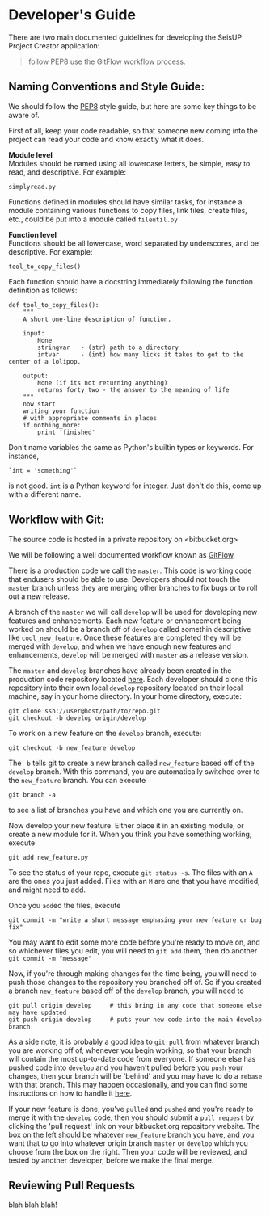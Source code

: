 # Developer's Guide  

There are two main documented guidelines for developing the
SeisUP Project Creator application:  
> follow PEP8
> use the GitFlow workflow process.

Naming Conventions and Style Guide:
-----------------------------------

We should follow the [PEP8](https://www.python.org/dev/peps/pep-0008/) style guide, but here are some key things to be aware of.

First of all, keep your code readable, so that someone new coming
into the project can read your code and know exactly what it does.

**Module level**  
Modules should be named using all lowercase letters, be simple, easy to read, and descriptive.  For example:  

	simplyread.py  

Functions defined in modules should have similar tasks, for instance
a module containing various functions to copy files, link files, create
files, etc., could be put into a module called `fileutil.py`

**Function level**  
Functions should be all lowercase, word separated by underscores, and be descriptive. For example:  

	tool_to_copy_files()

Each function should have a docstring immediately following the function definition as follows:

```
def tool_to_copy_files():
	"""
	A short one-line description of function.

	input:
		None
		stringvar	- (str) path to a directory
		intvar		- (int) how many licks it takes to get to the center of a lolipop.

	output:
		None (if its not returning anything)
		returns forty_two - the answer to the meaning of life
	"""
	now start
	writing your function
	# with appropriate comments in places
	if nothing_more:
		print 'finished'
```

Don't name variables the same as Python's builtin types or keywords.
For instance,  

	`int = 'something'`

is not good.  `int` is a Python keyword for integer. Just don't do this, come up with a different name.  


Workflow with Git:
------------------

The source code is hosted in a private repository on <bitbucket.org>

We will be following a well documented workflow known as [GitFlow](https://www.atlassian.com/git/tutorials/comparing-workflows/gitflow-workflow).

There is a production code we call the `master`.  This code is working code
that endusers should be able to use. Developers should not touch the `master` branch unless they are merging other branches to fix bugs or to roll out a new release.

A branch of the `master` we will call `develop` will be used for developing
new features and enhancements. Each new feature or enhancement being worked
on should be a branch off of `develop` called somethin descriptive like 
`cool_new_feature`. Once these features are completed they will be merged with `develop`, and when we have enough new features and enhancements, 
`develop` will be merged with `master` as a release version.

The `master` and `develop` branches have already been created in the 
production code repository located [here](https://bitbucket.org/cory_robinson/supprojectcreator/overview). Each developer should clone this repository 
into their own local `develop` repository located on their local machine, 
say in your home directory. In your home directory, execute:  

```
git clone ssh://user@host/path/to/repo.git
git checkout -b develop origin/develop
```

To work on a new feature on the `develop` branch, execute:

```
git checkout -b new_feature develop
```
The `-b` tells git to create a new branch called `new_feature` based off of the `develop` branch.  With this command, you are automatically switched over to the `new_feature` branch. You can execute

```
git branch -a
```
to see a list of branches you have and which one you are currently on.

Now develop your new feature. Either place it in an existing module, or create a new module for it.  When you think you have something working, 
execute

```
git add new_feature.py
```
To see the status of your repo, execute `git status -s`. The files with an `A` are the ones you just added. 
Files with an `M` are one that you have modified, and might need to add.

Once you `add`ed the files, execute
```
git commit -m "write a short message emphasing your new feature or bug fix"
```
You may want to edit some more code before you're ready to move on, and so 
whichever files you edit, you will need to `git add` them, then do another `git commit -m "message"`

Now, if you're through making changes for the time being, you will need to push those changes to the repository you branched off of. So if you created a branch `new_feature` based off of the `develop` branch, you will need to

```
git pull origin develop 	# this bring in any code that someone else may have updated
git push origin develop 	# puts your new code into the main develop branch
```

As a side note, it is probably a good idea to `git pull` from whatever branch you are working off of, whenever you begin working, so that your branch will contain the most up-to-date code from everyone. If someone else has pushed code into `develop` and you haven't pulled before you `push` your changes, then your branch will be 'behind' and you may have to do a `rebase` with that branch. This may happen occasionally, and you can find some instructions on how to handle it [here](https://www.atlassian.com/git/tutorials/comparing-workflows/centralized-workflow).

If your new feature is done, you've `pulled` and `pushed` and you're ready to merge it with the `develop` code, then you should submit a `pull request` by clicking the 
'pull request' link on your bitbucket.org repository website. The box on the left should be whatever `new_feature` branch you have, and you want that to go into whatever origin branch `master` or `develop` which you choose from the box on the right. Then your code will be reviewed, and tested by another developer, before we make the final merge.

Reviewing Pull Requests
-----------------------

blah blah blah!